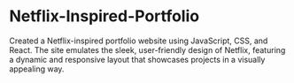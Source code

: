 # Netflix-Inspired-Portfolio
Created a Netflix-inspired portfolio website using JavaScript, CSS, and React. The site emulates the sleek, user-friendly design of Netflix, featuring a dynamic and responsive layout that showcases projects in a visually appealing way.
